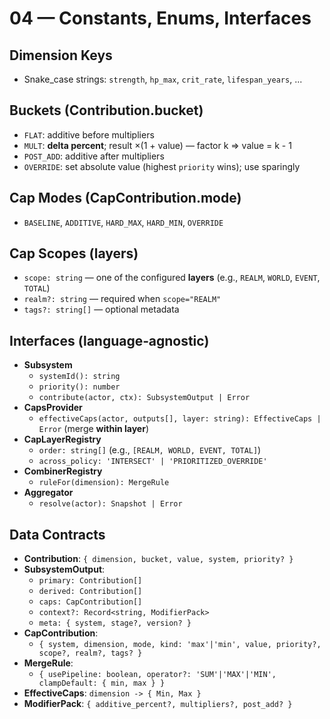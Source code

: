 # 04 — Constants, Enums, Interfaces

## Dimension Keys
- Snake_case strings: `strength`, `hp_max`, `crit_rate`, `lifespan_years`, ...

## Buckets (Contribution.bucket)
- `FLAT`: additive before multipliers
- `MULT`: **delta percent**; result ×(1 + value) — factor k ⇒ value = k - 1
- `POST_ADD`: additive after multipliers
- `OVERRIDE`: set absolute value (highest `priority` wins); use sparingly

## Cap Modes (CapContribution.mode)
- `BASELINE`, `ADDITIVE`, `HARD_MAX`, `HARD_MIN`, `OVERRIDE`

## Cap Scopes (layers)
- `scope: string` — one of the configured **layers** (e.g., `REALM`, `WORLD`, `EVENT`, `TOTAL`)
- `realm?: string` — required when `scope="REALM"`
- `tags?: string[]` — optional metadata

## Interfaces (language‑agnostic)
- **Subsystem**
  - `systemId(): string`
  - `priority(): number`
  - `contribute(actor, ctx): SubsystemOutput | Error`
- **CapsProvider**
  - `effectiveCaps(actor, outputs[], layer: string): EffectiveCaps | Error` (merge **within layer**)
- **CapLayerRegistry**
  - `order: string[]` (e.g., `[REALM, WORLD, EVENT, TOTAL]`)
  - `across_policy: 'INTERSECT' | 'PRIORITIZED_OVERRIDE'`
- **CombinerRegistry**
  - `ruleFor(dimension): MergeRule`
- **Aggregator**
  - `resolve(actor): Snapshot | Error`

## Data Contracts
- **Contribution**: `{ dimension, bucket, value, system, priority? }`
- **SubsystemOutput**:
  - `primary: Contribution[]`
  - `derived: Contribution[]`
  - `caps: CapContribution[]`
  - `context?: Record<string, ModifierPack>`
  - `meta: { system, stage?, version? }`
- **CapContribution**:
  - `{ system, dimension, mode, kind: 'max'|'min', value, priority?, scope?, realm?, tags? }`
- **MergeRule**:
  - `{ usePipeline: boolean, operator?: 'SUM'|'MAX'|'MIN', clampDefault: { min, max } }`
- **EffectiveCaps**: `dimension -> { Min, Max }`
- **ModifierPack**: `{ additive_percent?, multipliers?, post_add? }`
